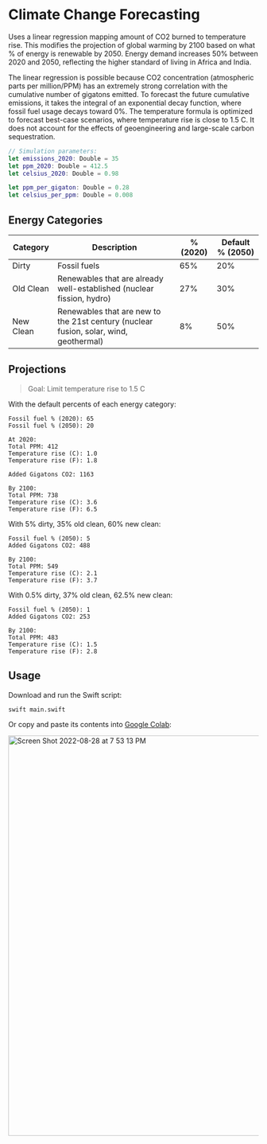 # Climate Change Forecasting

Uses a linear regression mapping amount of CO2 burned to temperature rise. This modifies the projection of global warming by 2100 based on what % of energy is renewable by 2050. Energy demand increases 50% between 2020 and 2050, reflecting the higher standard of living in Africa and India.

The linear regression is possible because CO2 concentration (atmospheric parts per million/PPM) has an extremely strong correlation with the cumulative number of gigatons emitted. To forecast the future cumulative emissions, it takes the integral of an exponential decay function, where fossil fuel usage decays toward 0%. The temperature formula is optimized to forecast best-case scenarios, where temperature rise is close to 1.5 C. It does not account for the effects of geoengineering and large-scale carbon sequestration.

```swift
// Simulation parameters:
let emissions_2020: Double = 35
let ppm_2020: Double = 412.5
let celsius_2020: Double = 0.98

let ppm_per_gigaton: Double = 0.28
let celsius_per_ppm: Double = 0.008
```

## Energy Categories

| Category | Description | % (2020) | Default % (2050) |
| -------- | ----------- | -------- | ---------------- |
| Dirty | Fossil fuels | 65% | 20% |
| Old Clean | Renewables that are already well-established (nuclear fission, hydro) | 27% | 30% |
| New Clean | Renewables that are new to the 21st century (nuclear fusion, solar, wind, geothermal) | 8% | 50% |

## Projections

> Goal: Limit temperature rise to 1.5 C

With the default percents of each energy category:

```
Fossil fuel % (2020): 65
Fossil fuel % (2050): 20

At 2020:
Total PPM: 412
Temperature rise (C): 1.0
Temperature rise (F): 1.8

Added Gigatons CO2: 1163

By 2100:
Total PPM: 738
Temperature rise (C): 3.6
Temperature rise (F): 6.5
```

With 5% dirty, 35% old clean, 60% new clean:

```
Fossil fuel % (2050): 5
Added Gigatons CO2: 488

By 2100:
Total PPM: 549
Temperature rise (C): 2.1
Temperature rise (F): 3.7
```

With 0.5% dirty, 37% old clean, 62.5% new clean:

```
Fossil fuel % (2050): 1
Added Gigatons CO2: 253

By 2100:
Total PPM: 483
Temperature rise (C): 1.5
Temperature rise (F): 2.8
```

## Usage

Download and run the Swift script:

```
swift main.swift
```

Or copy and paste its contents into [Google Colab](https://github.com/philipturner/swift-colab):

<img width="805" alt="Screen Shot 2022-08-28 at 7 53 13 PM" src="https://user-images.githubusercontent.com/71743241/187099966-086198cc-4610-4e22-b5db-ef9052929878.png">
